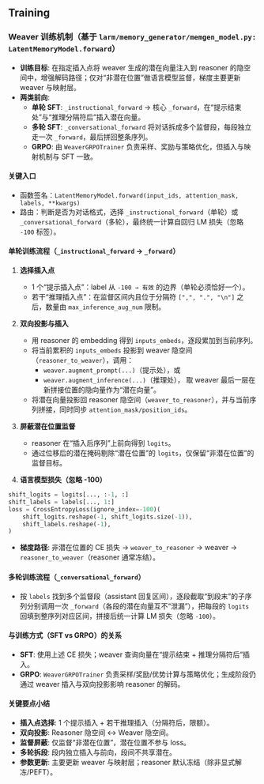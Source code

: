 ## Training

### Weaver 训练机制（基于 `larm/memory_generator/memgen_model.py: LatentMemoryModel.forward`）

- **训练目标**: 在指定插入点将 weaver 生成的潜在向量注入到 reasoner 的隐空间中，增强解码路径；仅对“非潜在位置”做语言模型监督，梯度主要更新 weaver 与映射层。
- **两类前向**:
  - **单轮 SFT**: `_instructional_forward` → 核心 `_forward`，在“提示结束处”与“推理分隔符后”插入潜在向量。
  - **多轮 SFT**: `_conversational_forward` 将对话拆成多个监督段，每段独立走一次 `_forward`，最后拼回整条序列。
  - **GRPO**: 由 `WeaverGRPOTrainer` 负责采样、奖励与策略优化，但插入与映射机制与 SFT 一致。

#### 关键入口
- 函数签名：`LatentMemoryModel.forward(input_ids, attention_mask, labels, **kwargs)`
- 路由：判断是否为对话格式，选择 `_instructional_forward`（单轮）或 `_conversational_forward`（多轮），最终统一计算自回归 LM 损失（忽略 `-100` 标签）。

#### 单轮训练流程（`_instructional_forward` → `_forward`）
1) **选择插入点**
   - 1 个“提示插入点”：label 从 `-100 → 有效` 的边界（单轮必须恰好一个）。
   - 若干“推理插入点”：在监督区间内且位于分隔符 `[",", ".", "\n"]` 之后，数量由 `max_inference_aug_num` 限制。

2) **双向投影与插入**
   - 用 reasoner 的 embedding 得到 `inputs_embeds`，逐段累加到当前序列。
   - 将当前累积的 `inputs_embeds` 投影到 weaver 隐空间（`reasoner_to_weaver`），调用：
     - `weaver.augment_prompt(...)`（提示处），或
     - `weaver.augment_inference(...)`（推理处），
     取 weaver 最后一层在新拼接位置的隐向量作为“潜在向量”。
   - 将潜在向量投影回 reasoner 隐空间（`weaver_to_reasoner`），并与当前序列拼接，同时同步 `attention_mask/position_ids`。

3) **屏蔽潜在位置监督**
   - reasoner 在“插入后序列”上前向得到 `logits`。
   - 通过位移后的潜在掩码剔除“潜在位置”的 `logits`，仅保留“非潜在位置”的监督目标。

4) **语言模型损失（忽略 -100）**
```python
shift_logits = logits[..., :-1, :]
shift_labels = labels[..., 1:]
loss = CrossEntropyLoss(ignore_index=-100)(
    shift_logits.reshape(-1, shift_logits.size(-1)),
    shift_labels.reshape(-1),
)
```
- **梯度路径**: 非潜在位置的 CE 损失 → `weaver_to_reasoner` → weaver → `reasoner_to_weaver`（reasoner 通常冻结）。

#### 多轮训练流程（`_conversational_forward`）
- 按 `labels` 找到多个监督段（assistant 回复区间），逐段截取“到段末”的子序列分别调用一次 `_forward`（各段的潜在向量互不“泄漏”），把每段的 `logits` 回填到整序列对应区间，拼接后统一计算 LM 损失（忽略 `-100`）。

#### 与训练方式（SFT vs GRPO）的关系
- **SFT**: 使用上述 CE 损失；weaver 查询向量在“提示结束 + 推理分隔符后”插入。
- **GRPO**: `WeaverGRPOTrainer` 负责采样/奖励/优势计算与策略优化；生成阶段仍通过 weaver 插入与双向投影影响 reasoner 的解码。

#### 关键要点小结
- **插入点选择**: 1 个提示插入 + 若干推理插入（分隔符后，限额）。
- **双向投影**: Reasoner 隐空间 ↔ Weaver 隐空间。
- **监督屏蔽**: 仅监督“非潜在位置”，潜在位置不参与 loss。
- **多轮拆段**: 段内独立插入与前向，段间不共享潜在。
- **参数更新**: 主要更新 weaver 与映射层；reasoner 默认冻结（除非显式解冻/PEFT）。


